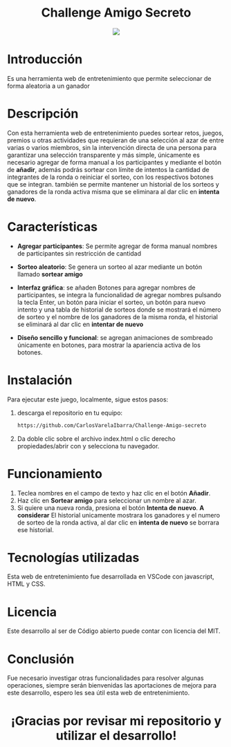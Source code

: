 <h1 align="center">  Challenge Amigo Secreto </h1>

<p align="center">
   <img src="https://img.shields.io/badge/STATUS-EN%20DESAROLLO-green">
   </p>


<h1 align="left">  Introducción </h1>

Es una herramienta web de entretenimiento que permite seleccionar de forma aleatoria a un ganador


<h1 align="left">  Descripción </h1>

Con esta herramienta web de entretenimiento puedes sortear retos, juegos, premios u otras actividades que requieran de una selección al azar de entre varias o varios miembros, sin la intervención directa de una persona para garantizar una selección transparente y más simple, únicamente es necesario agregar de forma manual a los participantes y mediante el botón de **añadir**, además podrás sortear con límite de intentos la cantidad de integrantes de la ronda o reiniciar el sorteo, con los respectivos botones que se integran. también se permite mantener un historial de los sorteos y ganadores de la ronda activa misma que se eliminara al dar clic en **intenta de nuevo**.


<h1 align="left"> Características </h1>

- **Agregar participantes**: Se permite agregar de forma manual nombres de participantes sin restricción de cantidad
- **Sorteo aleatorio**: Se genera un sorteo al azar mediante un botón llamado **sortear amigo**

- **Interfaz gráfica**: se añaden Botones para agregar nombres de participantes, se integra la funcionalidad de agregar nombres pulsando la tecla Enter, un botón para iniciar el sorteo, un botón para nuevo intento y una tabla de historial de sorteos donde se mostrará el número de sorteo y el nombre de los ganadores de la misma ronda, el historial se eliminará al dar clic en **intentar de nuevo**

- **Diseño sencillo y funcional**: se agregan animaciones de sombreado únicamente en botones, para mostrar la apariencia activa de los botones.


<h1 align="left"> Instalación </h1>

Para ejecutar este juego, localmente, sigue estos pasos:

1. descarga el repositorio en tu equipo:
   ```bash
   https://github.com/CarlosVarelaIbarra/Challenge-Amigo-secreto

2. Da doble clic sobre el archivo index.html o clic derecho propiedades/abrir con y selecciona tu navegador.


<h1 align="left"> Funcionamiento </h1>

1. Teclea nombres en el campo de texto y haz clic en el botón **Añadir**.
2. Haz clic en **Sortear amigo** para seleccionar un nombre al azar.
3. Si quiere una nueva ronda, presiona el botón **Intenta de nuevo**.
**A considerar** El historial unicamente mostrara los ganadores y el numero de sorteo de la ronda activa, al dar clic en **intenta de nuevo** se borrara ese historial.


<h1 align="left"> Tecnologías utilizadas </h1>

Esta web de entretenimiento fue desarrollada en VSCode con javascript, HTML y CSS.


<h1 align="left"> Licencia </h1>

Este desarrollo al ser de Código abierto puede contar con licencia del MIT. 


<h1 align="left"> Conclusión </h1>

Fue necesario investigar otras funcionalidades para resolver algunas operaciones, siempre serán bienvenidas las aportaciones de mejora para este desarrollo, espero les sea útil esta web de entretenimiento.

<h1 align="center"> ¡Gracias por revisar mi repositorio y utilizar el desarrollo! </h1>

